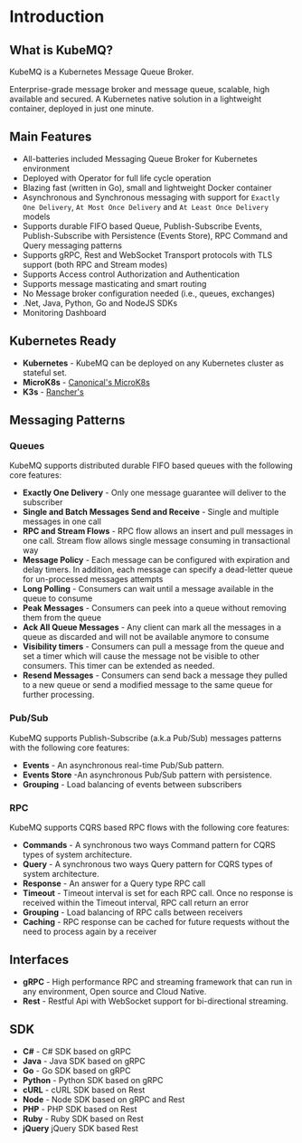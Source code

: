 # Introduction

## What is KubeMQ?

KubeMQ is a Kubernetes Message Queue Broker.

Enterprise-grade message broker and message queue, scalable, high available and secured. A Kubernetes native solution in a lightweight container, deployed in just one minute.

## Main Features

* All-batteries included Messaging Queue Broker for Kubernetes environment
* Deployed with Operator for full life cycle operation
* Blazing fast \(written in Go\), small and lightweight Docker container
* Asynchronous and Synchronous messaging with support for  `Exactly One Delivery`, `At Most Once Delivery` and `At Least Once Delivery` models
* Supports durable FIFO based Queue, Publish-Subscribe Events, Publish-Subscribe with Persistence \(Events Store\), RPC Command and Query messaging patterns
* Supports gRPC, Rest and WebSocket Transport protocols with TLS support \(both RPC and Stream modes\)
* Supports Access control Authorization and Authentication
* Supports message masticating and smart routing
* No Message broker configuration needed \(i.e., queues, exchanges\)
* .Net, Java, Python, Go and NodeJS SDKs
* Monitoring Dashboard

## Kubernetes Ready

* **Kubernetes** - KubeMQ can be deployed on any Kubernetes cluster as stateful set.
* **MicroK8s** - [Canonical's MicroK8s](https://microk8s.io/)
* **K3s** - [Rancher's](https://k3s.io/)

## Messaging Patterns

### Queues

KubeMQ supports distributed durable FIFO based queues with the following core features:

* **Exactly One Delivery** - Only one message guarantee will deliver to the subscriber
* **Single and Batch Messages Send and Receive** - Single and multiple messages in one call
* **RPC and Stream Flows** - RPC flow allows an insert and pull messages in one call. Stream flow allows single message consuming in transactional way
* **Message Policy** - Each message can be configured with expiration and delay timers. In addition, each message can specify a dead-letter queue for un-processed messages attempts
* **Long Polling** - Consumers can wait until a message available in the queue to consume
* **Peak Messages** - Consumers can peek into a queue without removing them from the queue
* **Ack All Queue Messages** - Any client can mark all the messages in a queue as discarded and will not be available anymore to consume
* **Visibility timers** - Consumers can pull a message from the queue and set a timer which will cause the message not be visible to other consumers. This timer can be extended as needed.
* **Resend Messages** - Consumers can send back a message they pulled to a new queue or send a modified message to the same queue for further processing.

### Pub/Sub

KubeMQ supports Publish-Subscribe \(a.k.a Pub/Sub\) messages patterns with the following core features:

* **Events** -  An asynchronous real-time Pub/Sub pattern.
* **Events Store** -An asynchronous Pub/Sub pattern with persistence.
* **Grouping** - Load balancing of events between subscribers

### RPC

KubeMQ supports CQRS based RPC flows with the following core features:

* **Commands** -  A synchronous two ways Command pattern for CQRS types of system architecture.
* **Query** - A synchronous two ways Query pattern for CQRS types of system architecture.
* **Response** - An answer for a Query type RPC call
* **Timeout** - Timeout interval is set for each RPC call. Once no response is received within the Timeout interval, RPC call return an error
* **Grouping** - Load balancing of RPC calls between receivers
* **Caching** - RPC response can be cached for future requests without the need to process again by a receiver

## Interfaces

* **gRPC** - High performance RPC and streaming framework that can run in any environment, Open source and Cloud Native.
* **Rest** - Restful Api with WebSocket support for bi-directional streaming.

## SDK

* **C\#** - C\# SDK based on gRPC
* **Java** - Java SDK based on gRPC
* **Go** - Go SDK based on gRPC
* **Python** - Python SDK based on gRPC
* **cURL** - cURL SDK based on Rest
* **Node** - Node SDK based on gRPC and Rest
* **PHP** - PHP SDK based on Rest
* **Ruby** - Ruby SDK based on Rest
* **jQuery** jQuery SDK based Rest



